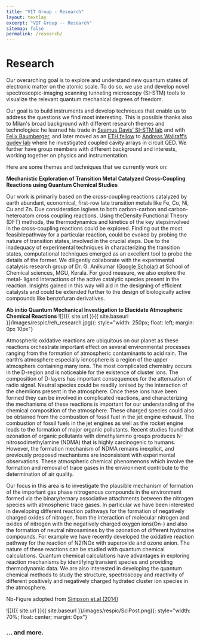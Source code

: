```yaml
---
title: "VIT Group - Research"
layout: textlay
excerpt: "VIT Group -- Research"
sitemap: false
permalink: /research/
---
```


# Research

Our overarching goal is to explore and understand new quantum states of electronic matter on the atomic scale. To do so, we use and develop novel spectroscopic-imaging scanning tunneling microscopy (SI-STM) tools to visualize the relevant quantum mechanical degrees of freedom.

Our goal is to build instruments and develop techniques that enable us to address the questions we find most interesting. This is possible thanks also to Milan's broad background with different research themes and technologies: he learned his trade in [Seamus Davis’ SI-STM lab](http://davisgroup.lassp.cornell.edu/) and with [Felix Baumberger](http://dpmc.unige.ch/gr_baumberger/index.html), and later moved as an [ETH fellow](http://www.ethfellows.ethz.ch/) to [Andreas Wallraff’s qudev lab](http://www.qudev.ethz.ch/) where he investigated coupled cavity arrays in circuit QED. We further have group members with different background and interests, working together on physics and instrumentation.

Here are some themes and techniques that we currently work on:

**Mechanistic Exploration of Transition Metal Catalyzed Cross-Coupling
Reactions using Quantum Chemical Studies** 

Our work is primarily based on the cross-coupling reactions catalyzed by earth abundant, economical, first-row late transition metals like Fe, Co, Ni, Cu and Zn. Due consideration isgiven to both carbon-carbon and carbon-heteroatom cross coupling reactions. Using theDensity Functional Theory (DFT) methods, the thermodynamics and kinetics of the key stepsinvolved in the cross-coupling reactions could be explored. Finding out the most feasiblepathway for a particular reaction, could be evoked by probing the nature of transition states, involved in the crucial steps. Due to the inadequacy of experimental techniques in characterizing the transition states, computational techniques emerged as an excellent tool to probe the details of the former. We diligently collaborate with the experimental catalysis research group of Dr. G. Anilkumar ([Google Scholar](https://scholar.google.co.in/citations?hl=en&user=slKQckwAAAAJ&view_op=list_works&sortby=pubdate)) at School of Chemical sciences, MGU, Kerala. For good measure, we also explore the metal- ligand interactions of the active catalytic species present in the reaction. Insights gained in this way will aid in the designing of efficient catalysts and could be extended further to the design of biologically active compounds like benzofuran derivatives.

**Ab initio Quantum Mechanical Investigation to Elucidate Atmospheric Chemical Reactions**
![]({{ site.url }}{{ site.baseurl }}/images/respic/reh_research.jpg){: style="width: 250px; float: left; margin: 0px  10px"}

 Atmospheric oxidative reactions are ubiquitous on our planet as these reactions orchestrate important effect on several environmental processes ranging from the formation of atmospheric contaminants to acid rain. The earth’s atmosphere especially ionosphere is a region of the upper atmosphere containing many ions. The most complicated chemistry occurs in the D-region and is noticeable for the existence of cluster ions. The composition of D-layers has important consequences for the attenuation of radio signal. Neutral species could be readily ionised by the interaction of the chemiions present in the atmosphere. Once these ions have been formed they can be involved in complicated reactions, and characterizing the mechanisms of these reactions is important for our understanding of the chemical composition of the atmosphere. These charged species could also be obtained from the combustion of fossil fuel in the jet engine exhaust. The combustion of fossil fuels in the jet engines as well as the rocket engine leads to the formation of major organic pollutants. Recent studies found that ozonation of organic pollutants with dimethylamino groups produces N-nitrosodimethylamine (NDMA) that is highly carcinogenic to humans. However, the formation mechanism of NDMA remains inexplicit, and previously proposed mechanisms are inconsistent with experimental observations. These atmospheric chemical phenomenons which involve the formation and removal of trace gases in the environment contribute to the determination of air quality.

Our focus in this area is to investigate the plausible mechanism of formation of the important gas phase nitrogenous compounds in the environment formed via the binary/ternary associative attachments between the nitrogen species with atmospheric trace gases. In particular we have been interested in developing different reaction pathways for the formation of negatively charged oxides of nitrogen, from the interaction of molecular nitrogen and oxides of nitrogen with the negatively charged oxygen ions(On-) and also the formation of neutral nitrosamines by the ozonation of different hydrazine compounds. For example we have recently developed the oxidative reaction pathway for the reaction of N2/NOx with superoxide and ozone anion. The nature of these reactions can be studied with quantum chemical calculations. Quantum chemical calculations have advantages in exploring reaction mechanisms by identifying transient species and providing thermodynamic data. We are also interested in developing the quantum chemical methods to study the structure, spectroscopy and reactivity of different positively and negatively charged hydrated cluster ion species in the atmosphere.

Nb-Figure adopted from [Simpson et.al (2014)](https://doi.org/10.1016/j.cosust.2014.07.008)


![]({{ site.url }}{{ site.baseurl }}/images/respic/SciPost.png){: style="width: 70%; float: center; margin: 0px"}

### ... and more.
